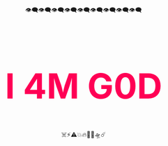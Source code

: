 <p align="center">
  👁️‍🗨️👁️‍🗨️👁️‍🗨️👁️‍🗨️👁️‍🗨️👁️‍🗨️👁️‍🗨️👁️‍🗨️👁️‍🗨️
</p>
<h1 align="center" style="font-size: 80px; font-weight: bold; color: #ff0055;">
  I&nbsp;4M&nbsp;G0D
</h1>
<p align="center">
  ☠️⚡⚠️💥🔥🧠👑🛸☄️
</p>
